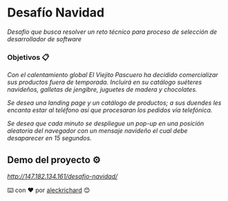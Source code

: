 # Desafío Navidad

_Desafío que busca resolver un reto técnico para proceso de selección de desarrollador de software_

### Objetivos 📋

_Con el calentamiento global El Viejito Pascuero ha decidido comercializar sus productos fuera de temporada. Incluirá en su catálogo suéteres navideños, galletas de jengibre, juguetes de madera y chocolates._

_Se desea una landing page y un catálogo de productos; a sus duendes les encanta estar al teléfono así que procesaran los pedidos vía telefónica._

_Se desea que cada minuto se despliegue un pop-up  en una posición aleatoria del navegador con un mensaje navideño el cual debe desaparecer en 15 segundos._

## Demo del proyecto ⚙️

_http://147.182.134.161/desafio-navidad/_

⌨️ con ❤️ por [aleckrichard](https://github.com/aleckrichard) 😊